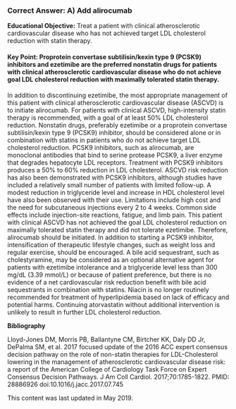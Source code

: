 
### Correct Answer: A) Add alirocumab 

**Educational Objective:** Treat a patient with clinical atherosclerotic cardiovascular disease who has not achieved target LDL cholesterol reduction with statin therapy.

#### **Key Point:** Proprotein convertase subtilisin/kexin type 9 (PCSK9) inhibitors and ezetimibe are the preferred nonstatin drugs for patients with clinical atherosclerotic cardiovascular disease who do not achieve goal LDL cholesterol reduction with maximally tolerated statin therapy.

In addition to discontinuing ezetimibe, the most appropriate management of this patient with clinical atherosclerotic cardiovascular disease (ASCVD) is to initiate alirocumab. For patients with clinical ASCVD, high-intensity statin therapy is recommended, with a goal of at least 50% LDL cholesterol reduction. Nonstatin drugs, preferably ezetimibe or a proprotein convertase subtilisin/kexin type 9 (PCSK9) inhibitor, should be considered alone or in combination with statins in patients who do not achieve target LDL cholesterol reduction. PCSK9 inhibitors, such as alirocumab, are monoclonal antibodies that bind to serine protease PCSK9, a liver enzyme that degrades hepatocyte LDL receptors. Treatment with PCSK9 inhibitors produces a 50% to 60% reduction in LDL cholesterol. ASCVD risk reduction has also been demonstrated with PCSK9 inhibitors, although studies have included a relatively small number of patients with limited follow-up. A modest reduction in triglyceride level and increase in HDL cholesterol level have also been observed with their use. Limitations include high cost and the need for subcutaneous injections every 2 to 4 weeks. Common side effects include injection-site reactions, fatigue, and limb pain. This patient with clinical ASCVD has not achieved the goal LDL cholesterol reduction on maximally tolerated statin therapy and did not tolerate ezetimibe. Therefore, alirocumab should be initiated. In addition to starting a PCSK9 inhibitor, intensification of therapeutic lifestyle changes, such as weight loss and regular exercise, should be encouraged.
A bile acid sequestrant, such as cholestyramine, may be considered as an optional alternative agent for patients with ezetimibe intolerance and a triglyceride level less than 300 mg/dL (3.39 mmol/L) or because of patient preference, but there is no evidence of a net cardiovascular risk reduction benefit with bile acid sequestrants in combination with statins.
Niacin is no longer routinely recommended for treatment of hyperlipidemia based on lack of efficacy and potential harms.
Continuing atorvastatin without additional intervention is unlikely to result in further LDL cholesterol reduction.

**Bibliography**

Lloyd-Jones DM, Morris PB, Ballantyne CM, Birtcher KK, Daly DD Jr, DePalma SM, et al. 2017 focused update of the 2016 ACC expert consensus decision pathway on the role of non-statin therapies for LDL-Cholesterol lowering in the management of atherosclerotic cardiovascular disease risk: a report of the American College of Cardiology Task Force on Expert Consensus Decision Pathways. J Am Coll Cardiol. 2017;70:1785-1822. PMID: 28886926 doi:10.1016/j.jacc.2017.07.745

This content was last updated in May 2019.